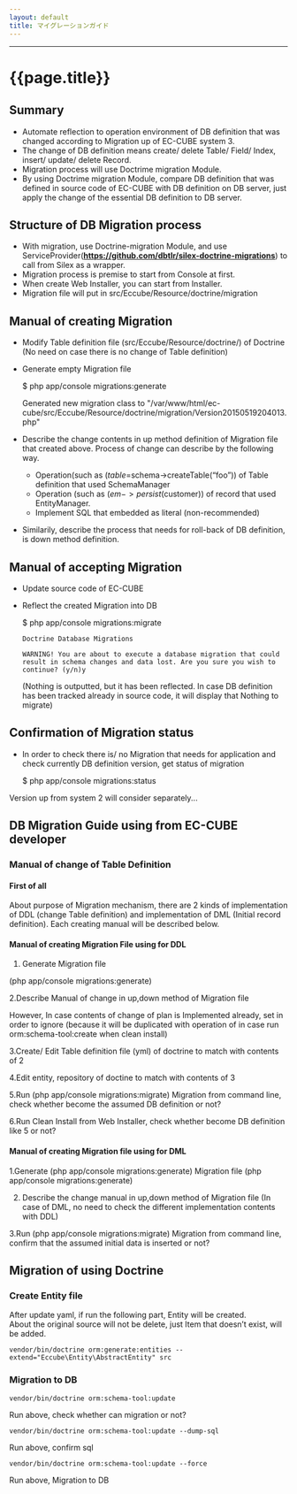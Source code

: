 ```yaml
---
layout: default
title: マイグレーションガイド
---
```


---

# {{page.title}}

## Summary

 - Automate reflection to operation environment of DB definition that was changed according to Migration up of EC-CUBE system 3.
 - The change of DB definition means create/ delete Table/ Field/ Index, insert/ update/ delete Record.
 - Migration process will use Doctrime migration Module.
 - By using Doctrime migration Module, compare DB definition that was defined in source code of EC-CUBE with DB definition on DB server, just apply the change of the essential DB definition to DB server.

## Structure of DB Migration process

 - With migration, use Doctrine-migration Module, and use ServiceProvider(**https://github.com/dbtlr/silex-doctrine-migrations**) to call from Silex as a wrapper.
 - Migration process is premise to start from Console at first.
 -	When create Web Installer, you can start from Installer.
 - Migration file will put in src/Eccube/Resource/doctrine/migration

## Manual of creating Migration

 - Modify Table definition file (src/Eccube/Resource/doctrine/) of Doctrine 
  (No need on case there is no change of Table definition)

 - Generate empty Migration file

   $ php app/console migrations:generate

    Generated new migration class to "/var/www/html/ec-cube/src/Eccube/Resource/doctrine/migration/Version20150519204013.php"

 - Describe the change contents in up method definition of Migration file that created above. Process of change can describe by the following way.
   - Operation(such as ($table=$schema->createTable(“foo”)) of Table definition that used SchemaManager
   - Operation (such as ($em->persist($customer)) of record that used EntityManager.
   - Implement SQL that embedded as literal (non-recommended)
 - Similarily, describe the process that needs for roll-back of DB definition, is down method definition.

## Manual of accepting Migration

 - Update source code of EC-CUBE
 - Reflect the created Migration into DB

   $ php app/console migrations:migrate

       Doctrine Database Migrations

       WARNING! You are about to execute a database migration that could result in schema changes and data lost. Are you sure you wish to continue? (y/n)y

   (Nothing is outputted, but it has been reflected. In case DB definition has been tracked already in source code, it will display that Nothing to migrate)

## Confirmation of Migration status 

 - In order to check there is/ no Migration that needs for application and check currently DB definition version, get status of migration

   $ php app/console migrations:status

Version up from system 2 will consider separately...

## DB Migration Guide using from EC-CUBE developer

### Manual of change of Table Definition

#### First of all
About purpose of Migration mechanism, there are 2 kinds of implementation of DDL (change Table definition) and implementation of DML (Initial record definition). Each creating manual will be described below.

#### Manual of creating Migration File using for DDL

1. Generate Migration file

  (php app/console migrations:generate)

2.Describe Manual of change in up,down method of Migration file 

  However, In case contents of change of plan is Implemented already, set in order to ignore (because it will be duplicated with operation of in case run orm:schema-tool:create when clean install)

<script src="http://gist-it.appspot.com/https://github.com/EC-CUBE/ec-cube.github.io/blob/master/Source/migration/DDLMigration.php"></script>

3.Create/ Edit Table definition file (yml) of doctrine to match with contents of 2

4.Edit entity, repository of doctine to match with contents of 3

5.Run (php app/console migrations:migrate) Migration from command line, check whether become the assumed DB definition or not?

6.Run Clean Install from Web Installer, check whether become DB definition like 5 or not?


#### Manual of creating Migration file using for DML

1.Generate (php app/console migrations:generate) Migration file
  (php app/console migrations:generate)


2. Describe the change manual in up,down method of Migration file
  (In case of DML, no need to check the different implementation contents with DDL)


<script src="https://github.com/EC-CUBE/ec-cube.github.io/blob/master/Source/migration/DMLMigration.php"></script>

3.Run (php app/console migrations:migrate) Migration from command line, confirm that the assumed initial data is inserted or not?


## Migration of using Doctrine

### Create Entity file

After update yaml, if run the following part, Entity will be created.  
About the original source will not be delete, just Item that doesn’t exist, will be added.

```
vendor/bin/doctrine orm:generate:entities --extend="Eccube\Entity\AbstractEntity" src
```

### Migration to DB

```
vendor/bin/doctrine orm:schema-tool:update
```

Run above, check whether can migration or not?

```
vendor/bin/doctrine orm:schema-tool:update --dump-sql
```

Run above, confirm sql

```
vendor/bin/doctrine orm:schema-tool:update --force
```

Run above, Migration to DB
